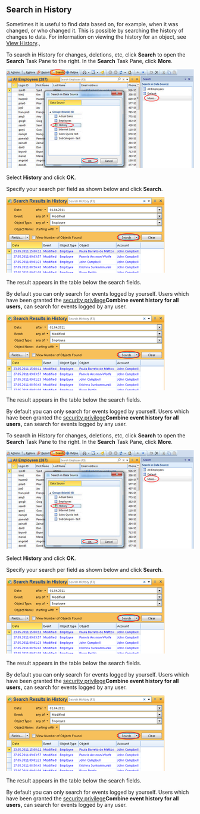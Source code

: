 ## Search in History

Sometimes it is useful to find data based on, for example, when it was changed, or who changed it. This is possible by searching the history of changes to data. For information on viewing the history for an object, see [View History](../navigate-view-modify-and-control/working-in-tables/advanced/view-history.md "View History").,

 To search in History for changes, deletions, etc, click **Search** to open the **Search** Task Pane to the right. In the **Search** Task Pane, click **More**.

![IDA6972CAE38F64423.jpg](media/84f0fe323270473d86fa6111e1fc97cc.jpg)

Select **History** and click **OK**.

Specify your search per field as shown below and click **Search**.

 ![IDFED753EC048E440C.IDDEDB0B82B12F4791.png](media/7e6688f7cde346c99725dba12664b8f8.png)

The result appears in the table below the search fields.

By default you can only search for events logged by yourself. Users which have been granted the [security privilege](../../developers/defining-the-app-model/security/security-privileges.md "Security Privileges")**Combine event history for all users,** can search for events logged by any user.

![IDFED753EC048E440C.IDDEDB0B82B12F4791.png](media/4508254083054121a06e75a54d2f9794.png)

The result appears in the table below the search fields.

By default you can only search for events logged by yourself. Users which have been granted the [security privilege](../../developers/defining-the-app-model/security/security-privileges.md "Security Privileges")**Combine event history for all users,** can search for events logged by any user.

To search in History for changes, deletions, etc, click **Search** to open the **Search** Task Pane to the right. In the **Search** Task Pane, click **More**.

![IDA976B7DA41714076.jpg](media/1fe47b228ab34392bbadf31533ffbc40.jpg)

Select **History** and click **OK**.

Specify your search per field as shown below and click **Search**.

 ![IDFED753EC048E440C.IDDEDB0B82B12F4791.png](media/64b67b468b58435dbfe337c02adc89a0.png)

The result appears in the table below the search fields.

By default you can only search for events logged by yourself. Users which have been granted the [security privilege](../../developers/defining-the-app-model/security/security-privileges.md "Security Privileges")**Combine event history for all users,** can search for events logged by any user.

![IDFED753EC048E440C.IDDEDB0B82B12F4791.png](media/5535085ddad04d1780af762ebd42a295.png)

The result appears in the table below the search fields.

By default you can only search for events logged by yourself. Users which have been granted the [security privilege](../../developers/defining-the-app-model/security/security-privileges.md "Security Privileges")**Combine event history for all users,** can search for events logged by any user.